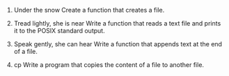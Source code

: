 1. Under the snow
Create a function that creates a file.

0. Tread lightly, she is near
Write a function that reads a text file and prints it to the POSIX standard output.

2. Speak gently, she can hear
Write a function that appends text at the end of a file.

3. cp
Write a program that copies the content of a file to another file.


